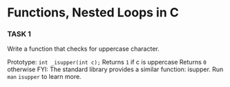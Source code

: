 # Functions, Nested Loops in C

### TASK 1
Write a function that checks for uppercase character.

Prototype: ```int _isupper(int c);```
Returns `1` if c is uppercase
Returns `0` otherwise
FYI: The standard library provides a similar function: isupper. Run ```man``` ```isupper``` to learn more.
